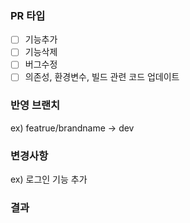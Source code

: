 ### PR 타입
- [ ] 기능추가
- [ ] 기능삭제
- [ ] 버그수정
- [ ] 의존성, 환경변수, 빌드 관련 코드 업데이트

### 반영 브랜치
ex) featrue/brandname -> dev

### 변경사항
ex) 로그인 기능 추가

### 결과